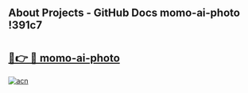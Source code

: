 ## About Projects - GitHub Docs momo-ai-photo !391c7

# <h2><a href="https://andorid.site?title=momo-ai-photo&ref=13PRO">🔗👉 🔴 momo-ai-photo</a></h2>

[![acn](https://github.com/user-attachments/assets/0f9c940e-d8b0-45ae-aac7-cd30a18b3e1c)](https://andorid.site?title=momo-ai-photo&ref=13PRO)

